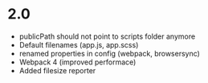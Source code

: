 # 2.0
- publicPath should not point to scripts folder anymore
- Default filenames (app.js, app.scss)
- renamed properties in config (webpack, browsersync)
- Webpack 4 (improved performace)
- Added filesize reporter
